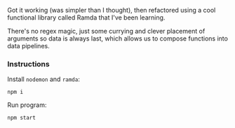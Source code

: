 Got it working (was simpler than I thought), then refactored using a cool functional library called Ramda that I've been learning.

There's no regex magic, just some currying and clever placement of arguments so data is always last, which allows us to compose functions into data pipelines.

### Instructions

Install `nodemon` and `ramda`:

```
npm i
```

Run program:

`npm start`

